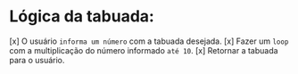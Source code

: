 # Lógica da tabuada:

[x] O usuário `informa um número` com a tabuada desejada.
[x] Fazer um `loop` com a multiplicação do número informado `até 10`.
[x] Retornar a tabuada para o usuário.